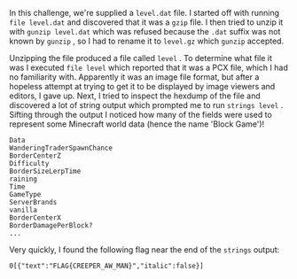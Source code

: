 In this challenge, we're supplied a `level.dat` file. I started off with running
`file level.dat` and discovered that it was a `gzip` file. I then tried to unzip
it with `gunzip level.dat` which was refused because the `.dat` suffix was not
known by `gunzip` , so I had to rename it to `level.gz` which `gunzip` accepted.

Unzipping the file produced a file called `level` . To determine what file it was
I executed `file level` which reported that it was a PCX file, which I had no
familiarity with. Apparently it was an image file format, but after a hopeless
attempt at trying to get it to be displayed by image viewers and editors, I gave
up. Next, I tried to inspect the hexdump of the file and discovered a lot of 
string output which prompted me to run `strings level` . Sifting through the 
output I noticed how many of the fields were used to represent some Minecraft
world data (hence the name 'Block Game')! 

```
Data
WanderingTraderSpawnChance
BorderCenterZ
Difficulty
BorderSizeLerpTime
raining
Time
GameType
ServerBrands
vanilla
BorderCenterX
BorderDamagePerBlock?
...
```

Very quickly, I found the following
flag near the end of the `strings` output:

```
0[{"text":"FLAG{CREEPER_AW_MAN}","italic":false}]
```
